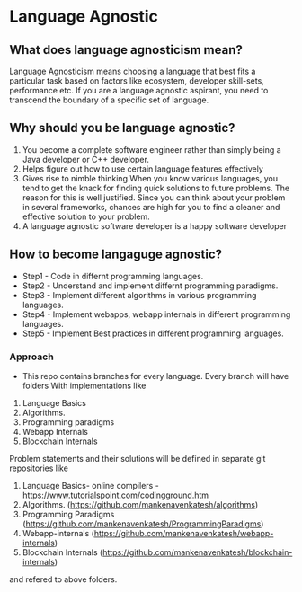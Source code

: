 # Language Agnostic

## What does language agnosticism mean?
Language Agnosticism means choosing a language that best fits a particular task based on factors like ecosystem, developer skill-sets, performance etc. If you are a language agnostic aspirant, you need to transcend the boundary of a specific set of language. 

## Why should you be language agnostic?
1. You become a complete software engineer rather than simply being a Java developer or C++ developer.
2. Helps figure out how to use certain language features effectively
3. Gives rise to nimble thinking.When you know various languages, you tend to get the knack for finding quick solutions to future problems. The reason for this is well justified. Since you can think about your problem in several frameworks, chances are high for you to find a cleaner and effective solution to your problem.
4. A language agnostic software developer is a happy software developer

## How to become langaguge agnostic?
 -  Step1 - Code in differnt programming languages.
 -  Step2 - Understand and implement differnt programming paradigms. 
 -  Step3 - Implement different algorithms in various programming languages.
 -  Step4 - Implement webapps, webapp internals in different programming languages.
 -  Step5 - Implement Best practices in different programming languages.
### Approach
- This repo contains branches for every language. 
Every branch will have folders With implementations like
1. Language Basics
2. Algorithms.
3. Programming paradigms
4. Webapp Internals
4. Blockchain Internals

Problem statements and their solutions will be defined in separate git repositories like
1. Language Basics- online compilers - https://www.tutorialspoint.com/codingground.htm
2. Algorithms. (https://github.com/mankenavenkatesh/algorithms)
3. Programming Paradigms (https://github.com/mankenavenkatesh/ProgrammingParadigms)
4. Webapp-internals (https://github.com/mankenavenkatesh/webapp-internals)
5. Blockchain Internals (https://github.com/mankenavenkatesh/blockchain-internals)

and refered to above folders.
